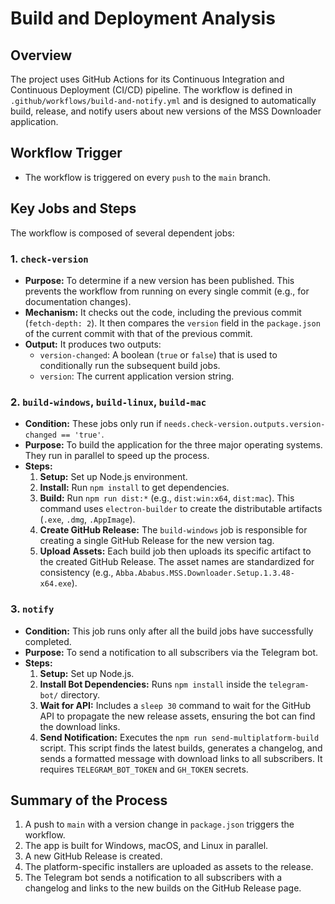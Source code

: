 # Build and Deployment Analysis

## Overview

The project uses GitHub Actions for its Continuous Integration and Continuous Deployment (CI/CD) pipeline. The workflow is defined in `.github/workflows/build-and-notify.yml` and is designed to automatically build, release, and notify users about new versions of the MSS Downloader application.

## Workflow Trigger

-   The workflow is triggered on every `push` to the `main` branch.

## Key Jobs and Steps

The workflow is composed of several dependent jobs:

### 1. `check-version`

-   **Purpose:** To determine if a new version has been published. This prevents the workflow from running on every single commit (e.g., for documentation changes).
-   **Mechanism:** It checks out the code, including the previous commit (`fetch-depth: 2`). It then compares the `version` field in the `package.json` of the current commit with that of the previous commit.
-   **Output:** It produces two outputs:
    -   `version-changed`: A boolean (`true` or `false`) that is used to conditionally run the subsequent build jobs.
    -   `version`: The current application version string.

### 2. `build-windows`, `build-linux`, `build-mac`

-   **Condition:** These jobs only run if `needs.check-version.outputs.version-changed == 'true'`.
-   **Purpose:** To build the application for the three major operating systems. They run in parallel to speed up the process.
-   **Steps:**
    1.  **Setup:** Set up Node.js environment.
    2.  **Install:** Run `npm install` to get dependencies.
    3.  **Build:** Run `npm run dist:*` (e.g., `dist:win:x64`, `dist:mac`). This command uses `electron-builder` to create the distributable artifacts (`.exe`, `.dmg`, `.AppImage`).
    4.  **Create GitHub Release:** The `build-windows` job is responsible for creating a single GitHub Release for the new version tag.
    5.  **Upload Assets:** Each build job then uploads its specific artifact to the created GitHub Release. The asset names are standardized for consistency (e.g., `Abba.Ababus.MSS.Downloader.Setup.1.3.48-x64.exe`).

### 3. `notify`

-   **Condition:** This job runs only after all the build jobs have successfully completed.
-   **Purpose:** To send a notification to all subscribers via the Telegram bot.
-   **Steps:**
    1.  **Setup:** Set up Node.js.
    2.  **Install Bot Dependencies:** Runs `npm install` inside the `telegram-bot/` directory.
    3.  **Wait for API:** Includes a `sleep 30` command to wait for the GitHub API to propagate the new release assets, ensuring the bot can find the download links.
    4.  **Send Notification:** Executes the `npm run send-multiplatform-build` script. This script finds the latest builds, generates a changelog, and sends a formatted message with download links to all subscribers. It requires `TELEGRAM_BOT_TOKEN` and `GH_TOKEN` secrets.

## Summary of the Process

1.  A push to `main` with a version change in `package.json` triggers the workflow.
2.  The app is built for Windows, macOS, and Linux in parallel.
3.  A new GitHub Release is created.
4.  The platform-specific installers are uploaded as assets to the release.
5.  The Telegram bot sends a notification to all subscribers with a changelog and links to the new builds on the GitHub Release page.
